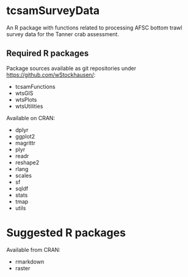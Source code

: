 # tcsamSurveyData

An R package with functions related to processing AFSC bottom trawl survey data for the Tanner crab assessment.

## Required R packages

Package sources available as git repositories under <https://github.com/wStockhausen/>:

-   tcsamFunctions
-   wtsGIS
-   wtsPlots
-   wtsUtilities

Available on CRAN:

-   dplyr
-   ggplot2
-   magrittr
-   plyr
-   readr
-   reshape2
-   rlang
-   scales
-   sf
-   sqldf
-   stats
-   tmap
-   utils

# Suggested R packages

Available from CRAN:

-   rmarkdown
-   raster
